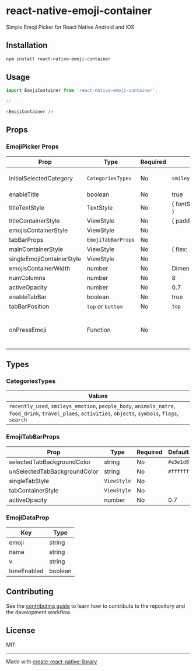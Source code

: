 # react-native-emoji-container

Simple Emoji Picker for React Native Android and IOS

## Installation

```sh
npm install react-native-emoji-container
```

## Usage

```js
import EmojiContainer from 'react-native-emoji-container';

// ...

<EmojiContainer />
```

## Props

### EmojiPicker Props

| Prop               | Type    | Required | Default   | Description |
| ----------------- | ------- | -------- | --------- | --------- |
| initialSelectedCategory | `CategoriesTypes`  | No | `smileys_emotion` | Initial Emoji Category refere `CategoriesTypes`
| enableTitle | boolean  | No | true |
| titleTextStyle | TextStyle  | No | { fontSize: 16, color: '#000000' } |
| titleContainerStyle | ViewStyle | No | { padding: 10 } |
| emojisContainerStyle | ViewStyle | No |
| tabBarProps | `EmojiTabBarProps` | No |
| mainContainerStyle | ViewStyle | No | { flex: 1, paddingVertical: 5 } |
| singleEmojiContainerStyle | ViewStyle | No |
| emojisContainerWidth | number | No | Dimensions.get('window').width
| numColumns | number | No | 8
| activeOpacity | number | No | 0.7
| enableTabBar | boolean | No | true
| tabBarPosition | `top` or `bottom` | No | `top`
| onPressEmoji | Function | No |     | Its called when click an emoji and it returns the `EmojiDataProp`|

## Types

### CategoriesTypes

| Values | 
| ------ | 
| `recently_used`, `smileys_emotion`, `people_body`, `animals_natre`, `food_drink`, `travel_plaes`, `activities`, `objects`, `symbols`, `flags`, `search`  |

### EmojiTabBarProps

| Prop               | Type    | Required | Default   | Description |
| ----------------- | ------- | -------- | --------- | --------- |
| selectedTabBackgroundColor | string  | No | `#e3e1d8` |
| unSelectedTabBackgroundColor | string  | No | `#ffffff` |
| singleTabStyle | `ViewStyle`  | No |
| tabContainerStyle | `ViewStyle`  | No |
| activeOpacity | number  | No | 0.7 |

### EmojiDataProp

| Key               | Type    | 
| ----------------- | ------- | 
| emoji | string |
| name | string |
| v | string |
| toneEnabled | boolean |


## Contributing

See the [contributing guide](CONTRIBUTING.md) to learn how to contribute to the repository and the development workflow.

## License

MIT

---

Made with [create-react-native-library](https://github.com/callstack/react-native-builder-bob)
